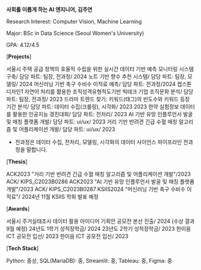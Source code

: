 **사회를 이롭게 하는 AI 엔지니어, 김주연**

Research Interest: Computer Vision, Machine Learning

Major: BSc in Data Science (Seoul Women's University)

GPA: 4.12/4.5

[**Projects**]

서울시 주택 공급 정책의 효율적 수립을 위한 실시간 데이터 기반 예측 모니터링 시스템 구축/ 담당 파트: 팀장, 전과정/ 2024
노트 기반 향수 추천 시스템/ 담당 파트: 팀장, 모델링/ 2024
머신러닝 기반 축구 수비수 이적료 예측/ 담당 파트: 전과정/2024
캡스톤 디자인1 자연어 처리를 활용한 조직성격유형척도기반 빅테크 기업 조직문화 분석/ 담당 파트: 팀장, 전과정/ 2023
드라마 트렌드 찾기: 키워드(태그)의 빈도수와 키워드 등장 기간 분석/ 담당 파트: 데이터 수집(크롤링), 시각화/ 2023
2023 한약 실험정보 데이터를 활용한 인공지능 경진대회/ 담당 파트: 전처리/ 2023
AI 기반 유망 인플루언서 발굴 및 매칭 플랫폼 개발/ 담당 파트: ui/ux/ 2023
거리 기반 반려견 긴급 수혈 매칭 알고리즘 및 어플리케이션 개발/ 담당 파트: ui/ux/ 2023

* 전과정은 데이터 수집, 전처리, 모델링, 시각화의 데이터 사이언스 파이프라인 전과정을 말합니다.

[**Thesis**]

ACK2023  "거리 기반 반려견 긴급 수혈 매칭 알고리즘 및 어플리케이션 개발"/2023 ACK/ KIPS_C2023B0286
ACK2023  "AI 기반 유망 인플루언서 발굴 및 매칭 플랫폼 개발"/2023 ACK/ KIPS_C2023B0287
KSIIS2024 "머신러닝 기반 축구 수비수 이적료"/ 2024년 11월  KSIIS 학회 발표 예정

[**Awards**]

서울시 주거실태조사 데이터 활용 아이디어 기획안 공모전 본선 진출/ 2024 (수상 결과 9월 예정)
24년도 1학기 성적장학금/ 2024
23년도 2학기 성적장학금/ 2023
한이음 ICT 공모전 입선/ 2023
한이음 ICT 공모전 입선/ 2023

[**Tech Stack**]

Python: 중상, SQL(MariaDB): 중, Streamlit: 중, Tableau: 중, Figma: 중
